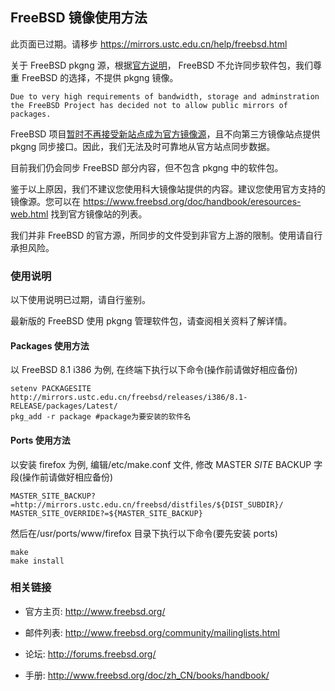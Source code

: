 ---
---

## FreeBSD 镜像使用方法

此页面已过期。请移步 <https://mirrors.ustc.edu.cn/help/freebsd.html>

关于 FreeBSD pkgng 源，根据[官方说明](https://www.freebsd.org/doc/en/articles/hubs/mirror-howto.html#mirror-pkgs "https://www.freebsd.org/doc/en/articles/hubs/mirror-howto.html#mirror-pkgs")， FreeBSD 不允许同步软件包，我们尊重 FreeBSD 的选择，不提供 pkgng 镜像。

    Due to very high requirements of bandwidth, storage and adminstration the FreeBSD Project has decided not to allow public mirrors of packages.

FreeBSD 项目[暂时不再接受新站点成为官方镜像源](https://www.freebsd.org/doc/en/articles/hubs/mirror-official.html#mirror-official-become "https://www.freebsd.org/doc/en/articles/hubs/mirror-official.html#mirror-official-become")，且不向第三方镜像站点提供 pkgng 同步接口。因此，我们无法及时可靠地从官方站点同步数据。

目前我们仍会同步 FreeBSD 部分内容，但不包含 pkgng 中的软件包。

鉴于以上原因，我们不建议您使用科大镜像站提供的内容。建议您使用官方支持的镜像源。您可以在 <https://www.freebsd.org/doc/handbook/eresources-web.html> 找到官方镜像站的列表。

我们并非 FreeBSD 的官方源，所同步的文件受到非官方上游的限制。使用请自行承担风险。

### 使用说明

以下使用说明已过期，请自行鉴别。

最新版的 FreeBSD 使用 pkgng 管理软件包，请查阅相关资料了解详情。

#### Packages 使用方法

以 FreeBSD 8.1 i386 为例, 在终端下执行以下命令(操作前请做好相应备份)

    setenv PACKAGESITE http://mirrors.ustc.edu.cn/freebsd/releases/i386/8.1-RELEASE/packages/Latest/
    pkg_add -r package #package为要安装的软件名

#### Ports 使用方法

以安装 firefox 为例, 编辑/etc/make.conf 文件, 修改 MASTER _SITE_ BACKUP 字段(操作前请做好相应备份)

    MASTER_SITE_BACKUP?=http://mirrors.ustc.edu.cn/freebsd/distfiles/${DIST_SUBDIR}/
    MASTER_SITE_OVERRIDE?=${MASTER_SITE_BACKUP}

然后在/usr/ports/www/firefox 目录下执行以下命令(要先安装 ports)

    make
    make install

### 相关链接

- 官方主页: <http://www.freebsd.org/>

- 邮件列表: <http://www.freebsd.org/community/mailinglists.html>

- 论坛: <http://forums.freebsd.org/>

- 手册: <http://www.freebsd.org/doc/zh_CN/books/handbook/>
